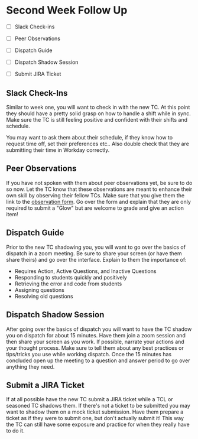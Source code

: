 # Second Week Follow Up

- [ ] Slack Check-ins
- [ ] Peer Observations
- [ ] Dispatch Guide
- [ ] Dispatch Shadow Session
- [ ] Submit JIRA Ticket


## Slack Check-Ins

Similar to week one, you will want to check in with the new TC. At this point they should have a pretty solid grasp on how to handle a shift while in sync. Make sure the TC is still feeling positive and confident with their shifts and schedule. 

You may want to ask them about their schedule, if they know how to request time off, set their preferences etc.. Also double check that they are submitting their time in Workday correctly. 

## Peer Observations

If you have not spoken with them about peer observations yet, be sure to do so now. Let the TC know that these observations are meant to enhance their own skill by observing their fellow TCs. Make sure that you give them the link to the [observation form](https://docs.google.com/forms/d/e/1FAIpQLSeOIlOz585-yyF2PhWzpZykipKV4CrqvD1STZLilhhTdvSrLw/viewform). Go over the form and explain that they are only required to submit a "Glow" but are welcome to grade and give an action item! 


## Dispatch Guide

Prior to the new TC shadowing you, you will want to go over the basics of dispatch in a zoom meeting. Be sure to share your screen (or have them share theirs) and go over the interface. Explain to them the importance of:

 - Requires Action, Active Questions, and Inactive Questions
 - Responding to students quickly and positively
 - Retrieving the error and code from students
 - Assigning questions
 - Resolving old questions


## Dispatch Shadow Session

After going over the basics of dispatch you will want to have the TC shadow you on dispatch for about 15 minutes. Have them join a zoom session and then share your screen as you work. If possible, narrate your actions and your thought process. Make sure to tell them about any best practices or tips/tricks you use while working dispatch. Once the 15 minutes has concluded open up the meeting to a question and answer period to go over anything they need.

## Submit a JIRA Ticket

If at all possible have the new TC submit a JIRA ticket while a TCL or seasoned TC shadows them. If there's not a ticket to be submitted you may want to shadow them on a mock ticket submission. Have them prepare a ticket as if they were to submit one, but don't actually submit it! This way the TC can still have some exposure and practice for when they really have to do it. 

